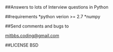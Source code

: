 ##Answers to lots of Interview questions in Python









##requirements
*python verion >= 2.7
*numpy



##Send comments and bugs to

mitbbs.coding@gmail.com


##LICENSE
BSD
